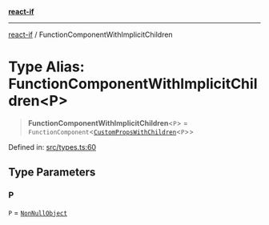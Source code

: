 [**react-if**](../README.md)

***

[react-if](../globals.md) / FunctionComponentWithImplicitChildren

# Type Alias: FunctionComponentWithImplicitChildren\<P\>

> **FunctionComponentWithImplicitChildren**\<`P`\> = `FunctionComponent`\<[`CustomPropsWithChildren`](CustomPropsWithChildren.md)\<`P`\>\>

Defined in: [src/types.ts:60](https://github.com/romac/react-if/blob/7f5a5de70be325b3a7ba3ced7028e8435d9fc3e9/src/types.ts#L60)

## Type Parameters

### P

`P` = [`NonNullObject`](NonNullObject.md)
